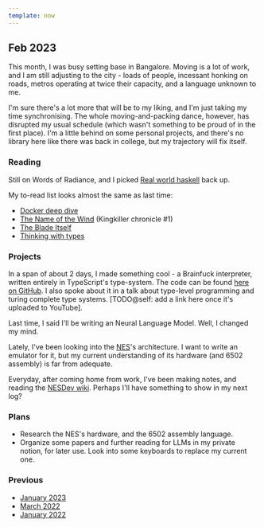 ```yaml
---
template: now
---
```

## Feb 2023

This month, I was busy setting base in Bangalore.
Moving is a lot of work, and I am still adjusting to the city - loads of people,
incessant honking on roads, metros operating at twice their capacity, and a language unknown to me.

I'm sure there's a lot more that will be to my liking, and I'm just taking my time synchronising.
The whole moving-and-packing dance, however, has disrupted my usual schedule
(which wasn't something to be proud of in the first place).
I'm a little behind on some personal projects, and there's no library here like there was back in college,
but my trajectory will fix itself.

### Reading

Still on Words of Radiance, and I picked [Real world haskell](https://book.realworldhaskell.org/) back up.

My to-read list looks almost the same as last time:

- [Docker deep dive](https://www.goodreads.com/en/book/show/36411996)
- [The Name of the Wind](https://www.goodreads.com/book/show/186074.The_Name_of_the_Wind) (Kingkiller chronicle #1)
- [The Blade Itself](https://www.goodreads.com/book/show/944073.The_Blade_Itself)
- [Thinking with types](https://thinkingwithtypes.com/)

### Projects

In a span of about 2 days, I made something cool - a Brainfuck interpreter, written entirely in TypeScript's type-system.
The code can be found [here on GitHub](https://github.com/srijan-paul/tsfun/blob/main/src/index.ts).
I also spoke about it in a talk about type-level programming and turing complete type systems.
[TODO@self: add a link here once it's uploaded to YouTube].

Last time, I said I'll be writing an Neural Language Model.
Well, I changed my mind.

Lately, I've been looking into the [NES](https://en.wikipedia.org/wiki/Nintendo_Entertainment_System)'s architecture.
I want to write an emulator for it, but my current understanding of its hardware (and 6502 assembly) is far from adequate.

Everyday, after coming home from work, I've been making notes, and reading the [NESDev wiki](https://www.nesdev.org/wiki/Nesdev_Wiki).
Perhaps I'll have something to show in my next log?

### Plans

- Research the NES's hardware, and the 6502 assembly language.
- Organize some papers and further reading for LLMs in my private notion, for later use. 
Look into some keyboards to replace my current one.

### Previous

- [January 2023](/now/jan-2023)
- [March 2022](/now/mar-2022)
- [January 2022](/now/jan-2022)

